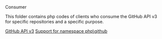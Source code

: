 Consumer

This folder contains php codes of clients who consume the GitHub API v3 for specific repositories and a specific purpose.

[GitHub API v3](https://developer.github.com/v3)
[Support for namespace php\github](https://www.phpclasses.org/package/11581-PHP-Get-responses-to-requests-to-the-Github-API.html)

